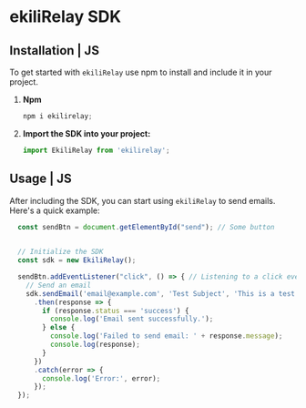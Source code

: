 # ekiliRelay SDK

## Installation | JS

To get started with `ekiliRelay` use npm to install and include it in your project.

1. **Npm**

    ```javascript
    npm i ekilirelay;
    ```


2. **Import the SDK into your project:**

    ```javascript
    import EkiliRelay from 'ekilirelay';
    ```

## Usage | JS

After including the SDK, you can start using `ekiliRelay` to send emails. Here's a quick example:

```js
  const sendBtn = document.getElementById("send"); // Some button
  

  // Initialize the SDK  
  const sdk = new EkiliRelay();

  sendBtn.addEventListener("click", () => { // Listening to a click event
    // Send an email
    sdk.sendEmail('email@example.com', 'Test Subject', 'This is a test message.', 'From: some-email@example.com')
      .then(response => {
        if (response.status === 'success') {
          console.log('Email sent successfully.');
        } else {
          console.log('Failed to send email: ' + response.message);
          console.log(response);
        }
      })
      .catch(error => {
        console.log('Error:', error);
      });
  });
